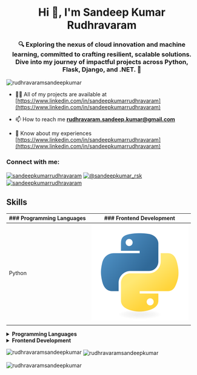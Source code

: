 <!DOCTYPE html>
<html lang="en">
<head>
  <meta charset="UTF-8">
  <meta name="viewport" content="width=device-width, initial-scale=1.0">
</head>
<body>
<h1 align="center">Hi 👋, I'm Sandeep Kumar Rudhravaram</h1>
<h3 align="center">🔍 Exploring the nexus of cloud innovation and machine learning, committed to crafting resilient, scalable solutions. Dive into my journey of impactful projects across Python, Flask, Django, and .NET. 🚀</h3>

<p align="left"> <img src="https://komarev.com/ghpvc/?username=rudhravaramsandeepkumar&label=Profile%20views&color=0e75b6&style=flat" alt="rudhravaramsandeepkumar" /> </p>

- 👨‍💻 All of my projects are available at [https://www.linkedin.com/in/sandeepkumarrudhravaram](https://www.linkedin.com/in/sandeepkumarrudhravaram)

- 📫 How to reach me **rudhravaram.sandeep.kumar@gmail.com**

- 📄 Know about my experiences [https://www.linkedin.com/in/sandeepkumarrudhravaram](https://www.linkedin.com/in/sandeepkumarrudhravaram)

<h3 align="left">Connect with me:</h3>
<p align="left">
<a href="https://linkedin.com/in/sandeepkumarrudhravaram" target="blank"><img align="center" src="https://raw.githubusercontent.com/rahuldkjain/github-profile-readme-generator/master/src/images/icons/Social/linked-in-alt.svg" alt="sandeepkumarrudhravaram" height="30" width="40" /></a>
<a href="https://www.hackerearth.com/@sandeepkumar_rsk" target="blank"><img align="center" src="https://raw.githubusercontent.com/rahuldkjain/github-profile-readme-generator/master/src/images/icons/Social/hackerearth.svg" alt="@sandeepkumar_rsk" height="30" width="40" /></a>
<a href="https://discord.gg/sandeepkumarrudhravaram" target="blank"><img align="center" src="https://raw.githubusercontent.com/rahuldkjain/github-profile-readme-generator/master/src/images/icons/Social/discord.svg" alt="sandeepkumarrudhravaram" height="30" width="40" /></a>
</p>

## Skills

| ### Programming Languages | ### Frontend Development |
|----------------------------|--------------------------|
|Python  | ![Python](https://raw.githubusercontent.com/devicons/devicon/master/icons/python/python-original.svg)       |
| | |

<details>
  <summary><strong>Programming Languages</strong></summary>
  
  | Language   | Logo                                                                                   |
  |------------|----------------------------------------------------------------------------------------|
  | Python     | ![Python](https://raw.githubusercontent.com/devicons/devicon/master/icons/python/python-original.svg)       |
  | C          | ![C](https://raw.githubusercontent.com/devicons/devicon/master/icons/c/c-original.svg)                   |
  | C++        | ![C++](https://raw.githubusercontent.com/devicons/devicon/master/icons/cplusplus/cplusplus-original.svg) |
  | C#         | ![C#](https://raw.githubusercontent.com/devicons/devicon/master/icons/csharp/csharp-original.svg)         |
  | JavaScript | ![JavaScript](https://raw.githubusercontent.com/devicons/devicon/master/icons/javascript/javascript-original.svg) |

</details>

<details>
  <summary><strong>Frontend Development</strong></summary>
  
  | Technology | Logo                                                                                   |
  |------------|----------------------------------------------------------------------------------------|
  | HTML       | ![HTML](https://raw.githubusercontent.com/devicons/devicon/master/icons/html5/html5-original-wordmark.svg)       |
  | CSS        | ![CSS](https://raw.githubusercontent.com/devicons/devicon/master/icons/css3/css3-original-wordmark.svg)         |
</details>


<p><img align="left" src="https://github-readme-stats.vercel.app/api/top-langs?username=rudhravaramsandeepkumar&show_icons=true&locale=en&layout=compact" alt="rudhravaramsandeepkumar" /></p>

<p>&nbsp;<img align="center" src="https://github-readme-stats.vercel.app/api?username=rudhravaramsandeepkumar&show_icons=true&locale=en" alt="rudhravaramsandeepkumar" /></p>

<p><img align="center" src="https://github-readme-streak-stats.herokuapp.com/?user=rudhravaramsandeepkumar&" alt="rudhravaramsandeepkumar" /></p>
</body>
</html>
